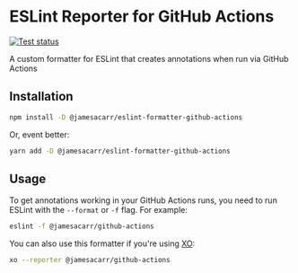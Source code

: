 # ESLint Reporter for GitHub Actions

[![Test status](https://github.com/jamesacarr/eslint-formatter-github-actions/workflows/tests/badge.svg)](https://github.com/jamesacarr/eslint-formatter-github-actions/actions?query=workflow%3Atests)

A custom formatter for ESLint that creates annotations when run via GitHub Actions

## Installation

```sh
npm install -D @jamesacarr/eslint-formatter-github-actions
```

Or, event better:

```sh
yarn add -D @jamesacarr/eslint-formatter-github-actions
```

## Usage

To get annotations working in your GitHub Actions runs, you need to run ESLint with the `--format` or `-f` flag. For example:

```sh
eslint -f @jamesacarr/github-actions
```

You can also use this formatter if you're using [XO](https://github.com/xojs/xo):

```sh
xo --reporter @jamesacarr/github-actions
```

